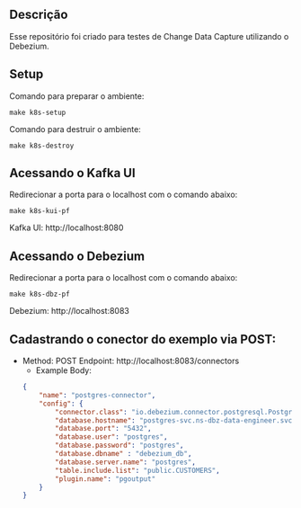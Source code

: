 ## Descrição

Esse repositório foi criado para testes de Change Data Capture utilizando o Debezium.

## Setup

Comando para preparar o ambiente:

    make k8s-setup

Comando para destruir o ambiente:

    make k8s-destroy

## Acessando o Kafka UI 

Redirecionar a porta para o localhost com o comando abaixo:

    make k8s-kui-pf

Kafka UI: http://localhost:8080

## Acessando o Debezium

Redirecionar a porta para o localhost com o comando abaixo:

    make k8s-dbz-pf

Debezium: http://localhost:8083

## Cadastrando o conector do exemplo via POST:

- Method: POST  Endpoint: http://localhost:8083/connectors
    - Example Body:
    ```json
    {
        "name": "postgres-connector",
        "config": {
            "connector.class": "io.debezium.connector.postgresql.PostgresConnector",
            "database.hostname": "postgres-svc.ns-dbz-data-engineer.svc.cluster.local",
            "database.port": "5432",
            "database.user": "postgres",
            "database.password": "postgres",
            "database.dbname" : "debezium_db",
            "database.server.name": "postgres",        
            "table.include.list": "public.CUSTOMERS",
            "plugin.name": "pgoutput"
        }
    }
    ```    

